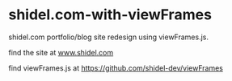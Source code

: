 shidel.com-with-viewFrames
==========================

shidel.com portfolio/blog site redesign using viewFrames.js.

find the site at www.shidel.com

find viewFrames.js at https://github.com/shidel-dev/viewFrames


